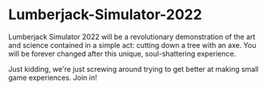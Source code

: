 # Lumberjack-Simulator-2022

Lumberjack Simulator 2022 will be a revolutionary demonstration of the art and science contained in a simple act: cutting down a tree with an axe. You will be forever changed after this unique, soul-shattering experience.

Just kidding, we're just screwing around trying to get better at making small game experiences. Join in!
